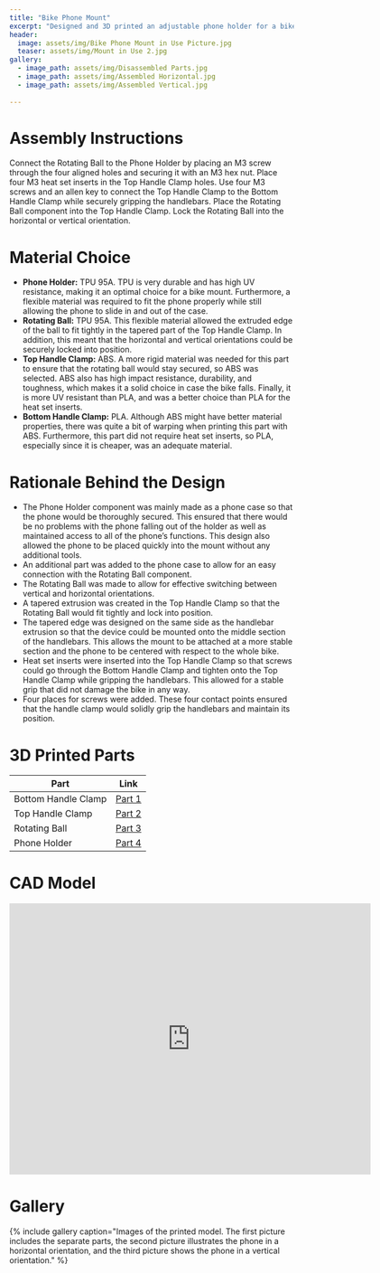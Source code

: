 ```yaml
---
title: "Bike Phone Mount"
excerpt: "Designed and 3D printed an adjustable phone holder for a bike."
header:
  image: assets/img/Bike Phone Mount in Use Picture.jpg
  teaser: assets/img/Mount in Use 2.jpg
gallery:
  - image_path: assets/img/Disassembled Parts.jpg
  - image_path: assets/img/Assembled Horizontal.jpg
  - image_path: assets/img/Assembled Vertical.jpg
   
---
```


# Assembly Instructions

Connect the Rotating Ball to the Phone Holder by placing an M3 screw through the four aligned holes and securing it with an M3 hex nut. Place four M3 heat set inserts in the Top Handle Clamp holes. Use four M3 screws and an allen key to connect the Top Handle Clamp to the Bottom Handle Clamp while securely gripping the handlebars. Place the Rotating Ball component into the Top Handle Clamp. Lock the Rotating Ball into the horizontal or vertical orientation.

# Material Choice

* **Phone Holder:** TPU 95A. TPU is very durable and has high UV resistance, making it an optimal choice for a bike mount. Furthermore, a flexible material was required to fit the phone properly while still allowing the phone to slide in and out of the case.
* **Rotating Ball:** TPU 95A. This flexible material allowed the extruded edge of the ball to fit tightly in the tapered part of the Top Handle Clamp. In addition, this meant that the horizontal and vertical orientations could be securely locked into position.
* **Top Handle Clamp:** ABS. A more rigid material was needed for this part to ensure that the rotating ball would stay secured, so ABS was selected. ABS also has high impact resistance, durability, and toughness, which makes it a solid choice in case the bike falls. Finally, it is more UV resistant than PLA, and was a better choice than PLA for the heat set inserts.
* **Bottom Handle Clamp:** PLA. Although ABS might have better material properties, there was quite a bit of warping when printing this part with ABS. Furthermore, this part did not require heat set inserts, so PLA, especially since it is cheaper, was an adequate material. 

# Rationale Behind the Design

* The Phone Holder component was mainly made as a phone case so that the phone would be thoroughly secured. This ensured that there would be no problems with the phone falling out of the holder as well as maintained access to all of the phone’s functions. This design also allowed the phone to be placed quickly into the mount without any additional tools.
* An additional part was added to the phone case to allow for an easy connection with the Rotating Ball component.
* The Rotating Ball was made to allow for effective switching between vertical and horizontal orientations.
* A tapered extrusion was created in the Top Handle Clamp so that the Rotating Ball would fit tightly and lock into position.
* The tapered edge was designed on the same side as the handlebar extrusion so that the device could be mounted onto the middle section of the handlebars. This allows the mount to be attached at a more stable section and the phone to be centered with respect to the whole bike.
* Heat set inserts were inserted into the Top Handle Clamp so that screws could go through the Bottom Handle Clamp and tighten onto the Top Handle Clamp while gripping the handlebars. This allowed for a stable grip that did not damage the bike in any way.
* Four places for screws were added. These four contact points ensured that the handle clamp would solidly grip the handlebars and maintain its position.

# 3D Printed Parts

| Part | Link |
| ---- | ---- |
| Bottom Handle Clamp | [Part 1](https://a360.co/3Zwqa0H) |
| Top Handle Clamp | [Part 2](https://a360.co/3rtEp9T) |
| Rotating Ball | [Part 3](https://a360.co/3Po1T8j) |
| Phone Holder | [Part 4](https://a360.co/450w2Ay) |

# CAD Model
<iframe src="https://vanderbilt643.autodesk360.com/shares/public/SH512d4QTec90decfa6e4170c9d49adfce7c?mode=embed" width="640" height="480" allowfullscreen="true" webkitallowfullscreen="true" mozallowfullscreen="true"  frameborder="0"></iframe>

# Gallery
{% include gallery caption="Images of the printed model. The first picture includes the separate parts, the second picture illustrates the phone in a horizontal orientation, and the third picture shows the phone in a vertical orientation." %}
